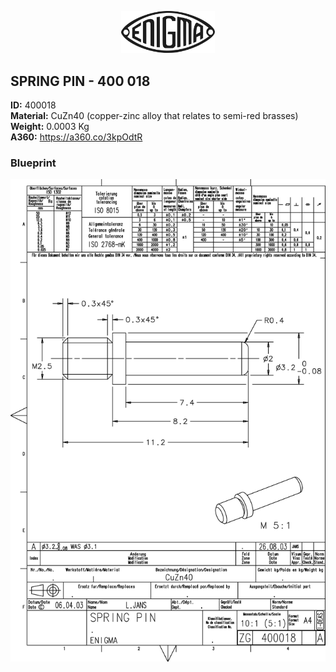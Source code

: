 <!-- PROJECT LOGO -->
<p align="center">
  <a href="https://github.com/AresValley/ENIGMA">
    <img src="../../img/logo.svg" alt="Logo" width="150">
  </a>
</p>

<!-- ABOUT THE PROJECT -->
## SPRING PIN - 400 018

**ID:** 400018 <br/>
**Material:** CuZn40 (copper-zinc alloy that relates to semi-red brasses) <br/>
**Weight:** 0.0003 Kg <br/>
**A360:** https://a360.co/3kpOdtR <br/>

### Blueprint
<img src="400018_BP.jpg" alt="Logo">